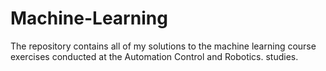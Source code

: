 # Machine-Learning
 The repository contains all of my solutions to the machine learning course exercises conducted at the Automation Control and Robotics. studies.
